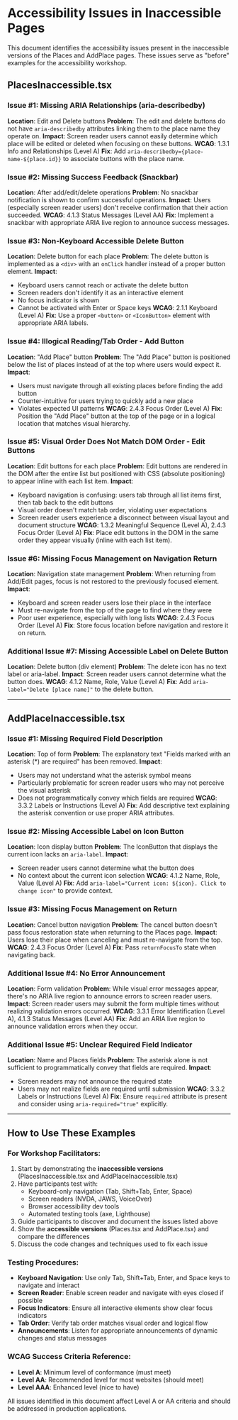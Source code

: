 # Accessibility Issues in Inaccessible Pages

This document identifies the accessibility issues present in the inaccessible versions of the Places and AddPlace pages. These issues serve as "before" examples for the accessibility workshop.

## PlacesInaccessible.tsx

### Issue #1: Missing ARIA Relationships (aria-describedby)
**Location**: Edit and Delete buttons
**Problem**: The edit and delete buttons do not have `aria-describedby` attributes linking them to the place name they operate on.
**Impact**: Screen reader users cannot easily determine which place will be edited or deleted when focusing on these buttons.
**WCAG**: 1.3.1 Info and Relationships (Level A)
**Fix**: Add `aria-describedby={place-name-${place.id}}` to associate buttons with the place name.

### Issue #2: Missing Success Feedback (Snackbar)
**Location**: After add/edit/delete operations
**Problem**: No snackbar notification is shown to confirm successful operations.
**Impact**: Users (especially screen reader users) don't receive confirmation that their action succeeded.
**WCAG**: 4.1.3 Status Messages (Level AA)
**Fix**: Implement a snackbar with appropriate ARIA live region to announce success messages.

### Issue #3: Non-Keyboard Accessible Delete Button
**Location**: Delete button for each place
**Problem**: The delete button is implemented as a `<div>` with an `onClick` handler instead of a proper button element.
**Impact**:
- Keyboard users cannot reach or activate the delete button
- Screen readers don't identify it as an interactive element
- No focus indicator is shown
- Cannot be activated with Enter or Space keys
**WCAG**: 2.1.1 Keyboard (Level A)
**Fix**: Use a proper `<button>` or `<IconButton>` element with appropriate ARIA labels.

### Issue #4: Illogical Reading/Tab Order - Add Button
**Location**: "Add Place" button
**Problem**: The "Add Place" button is positioned below the list of places instead of at the top where users would expect it.
**Impact**:
- Users must navigate through all existing places before finding the add button
- Counter-intuitive for users trying to quickly add a new place
- Violates expected UI patterns
**WCAG**: 2.4.3 Focus Order (Level A)
**Fix**: Position the "Add Place" button at the top of the page or in a logical location that matches visual hierarchy.

### Issue #5: Visual Order Does Not Match DOM Order - Edit Buttons
**Location**: Edit buttons for each place
**Problem**: Edit buttons are rendered in the DOM after the entire list but positioned with CSS (absolute positioning) to appear inline with each list item.
**Impact**:
- Keyboard navigation is confusing: users tab through all list items first, then tab back to the edit buttons
- Visual order doesn't match tab order, violating user expectations
- Screen reader users experience a disconnect between visual layout and document structure
**WCAG**: 1.3.2 Meaningful Sequence (Level A), 2.4.3 Focus Order (Level A)
**Fix**: Place edit buttons in the DOM in the same order they appear visually (inline with each list item).

### Issue #6: Missing Focus Management on Navigation Return
**Location**: Navigation state management
**Problem**: When returning from Add/Edit pages, focus is not restored to the previously focused element.
**Impact**:
- Keyboard and screen reader users lose their place in the interface
- Must re-navigate from the top of the page to find where they were
- Poor user experience, especially with long lists
**WCAG**: 2.4.3 Focus Order (Level A)
**Fix**: Store focus location before navigation and restore it on return.

### Additional Issue #7: Missing Accessible Label on Delete Button
**Location**: Delete button (div element)
**Problem**: The delete icon has no text label or aria-label.
**Impact**: Screen reader users cannot determine what the button does.
**WCAG**: 4.1.2 Name, Role, Value (Level A)
**Fix**: Add `aria-label="Delete [place name]"` to the delete button.

---

## AddPlaceInaccessible.tsx

### Issue #1: Missing Required Field Description
**Location**: Top of form
**Problem**: The explanatory text "Fields marked with an asterisk (*) are required" has been removed.
**Impact**:
- Users may not understand what the asterisk symbol means
- Particularly problematic for screen reader users who may not perceive the visual asterisk
- Does not programmatically convey which fields are required
**WCAG**: 3.3.2 Labels or Instructions (Level A)
**Fix**: Add descriptive text explaining the asterisk convention or use proper ARIA attributes.

### Issue #2: Missing Accessible Label on Icon Button
**Location**: Icon display button
**Problem**: The IconButton that displays the current icon lacks an `aria-label`.
**Impact**:
- Screen reader users cannot determine what the button does
- No context about the current icon selection
**WCAG**: 4.1.2 Name, Role, Value (Level A)
**Fix**: Add `aria-label="Current icon: ${icon}. Click to change icon"` to provide context.

### Issue #3: Missing Focus Management on Return
**Location**: Cancel button navigation
**Problem**: The cancel button doesn't pass focus restoration state when returning to the Places page.
**Impact**: Users lose their place when canceling and must re-navigate from the top.
**WCAG**: 2.4.3 Focus Order (Level A)
**Fix**: Pass `returnFocusTo` state when navigating back.

### Additional Issue #4: No Error Announcement
**Location**: Form validation
**Problem**: While visual error messages appear, there's no ARIA live region to announce errors to screen reader users.
**Impact**: Screen reader users may submit the form multiple times without realizing validation errors occurred.
**WCAG**: 3.3.1 Error Identification (Level A), 4.1.3 Status Messages (Level AA)
**Fix**: Add an ARIA live region to announce validation errors when they occur.

### Additional Issue #5: Unclear Required Field Indicator
**Location**: Name and Places fields
**Problem**: The asterisk alone is not sufficient to programmatically convey that fields are required.
**Impact**:
- Screen readers may not announce the required state
- Users may not realize fields are required until submission
**WCAG**: 3.3.2 Labels or Instructions (Level A)
**Fix**: Ensure `required` attribute is present and consider using `aria-required="true"` explicitly.

---

## How to Use These Examples

### For Workshop Facilitators:
1. Start by demonstrating the **inaccessible versions** (PlacesInaccessible.tsx and AddPlaceInaccessible.tsx)
2. Have participants test with:
   - Keyboard-only navigation (Tab, Shift+Tab, Enter, Space)
   - Screen readers (NVDA, JAWS, VoiceOver)
   - Browser accessibility dev tools
   - Automated testing tools (axe, Lighthouse)
3. Guide participants to discover and document the issues listed above
4. Show the **accessible versions** (Places.tsx and AddPlace.tsx) and compare the differences
5. Discuss the code changes and techniques used to fix each issue

### Testing Procedures:
- **Keyboard Navigation**: Use only Tab, Shift+Tab, Enter, and Space keys to navigate and interact
- **Screen Reader**: Enable screen reader and navigate with eyes closed if possible
- **Focus Indicators**: Ensure all interactive elements show clear focus indicators
- **Tab Order**: Verify tab order matches visual order and logical flow
- **Announcements**: Listen for appropriate announcements of dynamic changes and status messages

### WCAG Success Criteria Reference:
- **Level A**: Minimum level of conformance (must meet)
- **Level AA**: Recommended level for most websites (should meet)
- **Level AAA**: Enhanced level (nice to have)

All issues identified in this document affect Level A or AA criteria and should be addressed in production applications.
